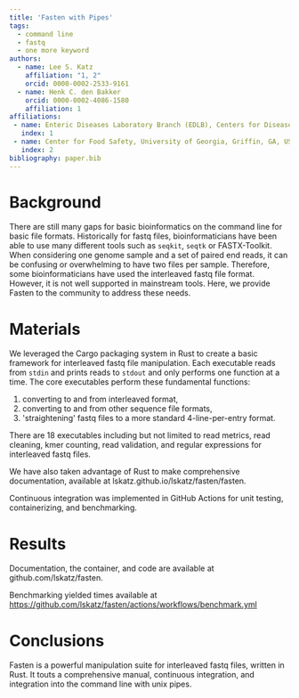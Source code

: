 ```yaml
---
title: 'Fasten with Pipes'
tags:
  - command line
  - fastq
  - one more keyword
authors:
  - name: Lee S. Katz
    affiliation: "1, 2"
    orcid: 0000-0002-2533-9161
  - name: Henk C. den Bakker
    orcid: 0000-0002-4086-1580
    affiliation: 1
affiliations:
 - name: Enteric Diseases Laboratory Branch (EDLB), Centers for Disease Control and Prevention, Atlanta, GA, USA
   index: 1
 - name: Center for Food Safety, University of Georgia, Griffin, GA, USA
   index: 2
bibliography: paper.bib
---
```


# Background

There are still many gaps for basic bioinformatics on the command line for basic file formats.
Historically for fastq files, bioinformaticians have been able to use many different tools such as `seqkit`, `seqtk` or FASTX-Toolkit.
When considering one genome sample and a set of paired end reads, it can be confusing or overwhelming to have two files per sample.
Therefore, some bioinformaticians have used the interleaved fastq file format.
However, it is not well supported in mainstream tools.
Here, we provide Fasten to the community to address these needs.

# Materials

We leveraged the Cargo packaging system in Rust to create a basic framework for interleaved fastq file manipulation.
Each executable reads from `stdin` and prints reads to `stdout` and only performs one function at a time.
The core executables perform these fundamental functions:
1) converting to and from interleaved format, 
2) converting to and from other sequence file formats,
3) 'straightening' fastq files to a more standard 4-line-per-entry format.

There are 18 executables including but not limited to read metrics, read cleaning, kmer counting, read validation, and regular expressions for interleaved fastq files.

We have also taken advantage of Rust to make comprehensive documentation, available at lskatz.github.io/lskatz/fasten/fasten.

Continuous integration was implemented in GitHub Actions for unit testing, containerizing, and benchmarking.

# Results

Documentation, the container, and code are available at github.com/lskatz/fasten.

Benchmarking yielded times available at https://github.com/lskatz/fasten/actions/workflows/benchmark.yml

# Conclusions

Fasten is a powerful manipulation suite for interleaved fastq files, written in Rust.
It touts a comprehensive manual, continuous integration, and integration into the command line with unix pipes.

